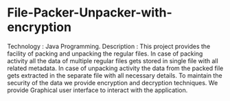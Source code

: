 # File-Packer-Unpacker-with-encryption
Technology : Java Programming.
Description :
This project provides the facility of packing and unpacking the regular files.
In case of packing activity all the data of multiple regular files gets stored in single file with all related metadata.
In case of unpacking activity the data from the packed file gets extracted in the separate file with all necessary details.
To maintain the security of the data we provide encryption and decryption techniques.
We provide Graphical user interface to interact with the application. 
